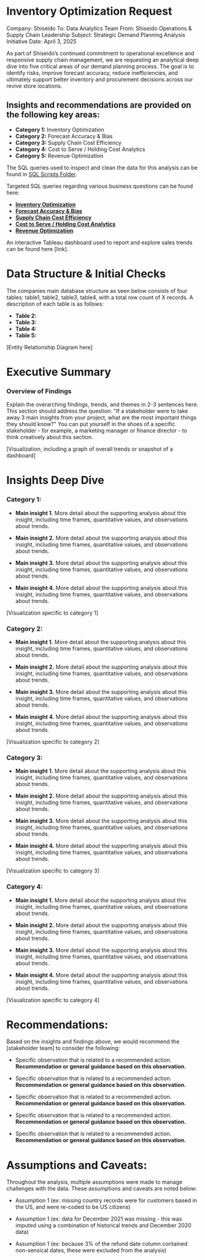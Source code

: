 # Inventory Optimization Request

Company: Shiseido
To: Data Analytics Team
From: Shiseido Operations & Supply Chain Leadership
Subject: Strategic Demand Planning Analysis Initiative
Date: April 3, 2025

As part of Shiseido’s continued commitment to operational excellence and responsive supply chain management, we are requesting an analytical deep dive into five critical areas of our demand planning process. The goal is to identify risks, improve forecast accuracy, reduce inefficiencies, and ultimately support better inventory and procurement decisions across our revive store locations.

## Insights and recommendations are provided on the following key areas:

- **Category 1:** Inventory Optimization 
- **Category 2:** Forecast Accuracy & Bias 
- **Category 3:** Supply Chain Cost Efficiency 
- **Category 4:** Cost to Serve / Holding Cost Analytics
- **Category 5:** Revenue Optimization
 

The SQL queries used to inspect and clean the data for this analysis can be found in [SQL Scripts Folder](https://github.com/SuaveAnalyst/Shiseido-Inventory-Review/tree/main/01_SQL_Scripts).

Targeted SQL queries regarding various business questions can be found here:

- **[Inventory Optimization](link1)**
- **[Forecast Accuracy & Bias](link2)**
- **[Supply Chain Cost Efficiency](link3)**
- **[Cost to Serve / Holding Cost Analytics](link4)**
- **[Revenue Optimization](link5)**


An interactive Tableau dashboard used to report and explore sales trends can be found here [link].



# Data Structure & Initial Checks

The companies main database structure as seen below consists of four tables: table1, table2, table3, table4, with a total row count of X records. A description of each table is as follows:
- **Table 2:**
- **Table 3:**
- **Table 4:**
- **Table 5:**

[Entity Relationship Diagram here]



# Executive Summary

### Overview of Findings

Explain the overarching findings, trends, and themes in 2-3 sentences here. This section should address the question: "If a stakeholder were to take away 3 main insights from your project, what are the most important things they should know?" You can put yourself in the shoes of a specific stakeholder - for example, a marketing manager or finance director - to think creatively about this section.

[Visualization, including a graph of overall trends or snapshot of a dashboard]



# Insights Deep Dive
### Category 1:

* **Main insight 1.** More detail about the supporting analysis about this insight, including time frames, quantitative values, and observations about trends.
  
* **Main insight 2.** More detail about the supporting analysis about this insight, including time frames, quantitative values, and observations about trends.
  
* **Main insight 3.** More detail about the supporting analysis about this insight, including time frames, quantitative values, and observations about trends.
  
* **Main insight 4.** More detail about the supporting analysis about this insight, including time frames, quantitative values, and observations about trends.

[Visualization specific to category 1]


### Category 2:

* **Main insight 1.** More detail about the supporting analysis about this insight, including time frames, quantitative values, and observations about trends.
  
* **Main insight 2.** More detail about the supporting analysis about this insight, including time frames, quantitative values, and observations about trends.
  
* **Main insight 3.** More detail about the supporting analysis about this insight, including time frames, quantitative values, and observations about trends.
  
* **Main insight 4.** More detail about the supporting analysis about this insight, including time frames, quantitative values, and observations about trends.

[Visualization specific to category 2]


### Category 3:

* **Main insight 1.** More detail about the supporting analysis about this insight, including time frames, quantitative values, and observations about trends.
  
* **Main insight 2.** More detail about the supporting analysis about this insight, including time frames, quantitative values, and observations about trends.
  
* **Main insight 3.** More detail about the supporting analysis about this insight, including time frames, quantitative values, and observations about trends.
  
* **Main insight 4.** More detail about the supporting analysis about this insight, including time frames, quantitative values, and observations about trends.

[Visualization specific to category 3]


### Category 4:

* **Main insight 1.** More detail about the supporting analysis about this insight, including time frames, quantitative values, and observations about trends.
  
* **Main insight 2.** More detail about the supporting analysis about this insight, including time frames, quantitative values, and observations about trends.
  
* **Main insight 3.** More detail about the supporting analysis about this insight, including time frames, quantitative values, and observations about trends.
  
* **Main insight 4.** More detail about the supporting analysis about this insight, including time frames, quantitative values, and observations about trends.

[Visualization specific to category 4]



# Recommendations:

Based on the insights and findings above, we would recommend the [stakeholder team] to consider the following: 

* Specific observation that is related to a recommended action. **Recommendation or general guidance based on this observation.**
  
* Specific observation that is related to a recommended action. **Recommendation or general guidance based on this observation.**
  
* Specific observation that is related to a recommended action. **Recommendation or general guidance based on this observation.**
  
* Specific observation that is related to a recommended action. **Recommendation or general guidance based on this observation.**
  
* Specific observation that is related to a recommended action. **Recommendation or general guidance based on this observation.**
  


# Assumptions and Caveats:

Throughout the analysis, multiple assumptions were made to manage challenges with the data. These assumptions and caveats are noted below:

* Assumption 1 (ex: missing country records were for customers based in the US, and were re-coded to be US citizens)
  
* Assumption 1 (ex: data for December 2021 was missing - this was imputed using a combination of historical trends and December 2020 data)
  
* Assumption 1 (ex: because 3% of the refund date column contained non-sensical dates, these were excluded from the analysis)
